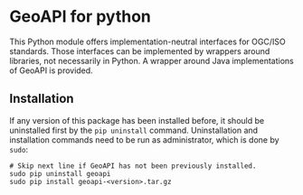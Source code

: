 # GeoAPI for python

This Python module offers implementation-neutral interfaces for OGC/ISO standards.
Those interfaces can be implemented by wrappers around libraries, not necessarily
in Python. A wrapper around Java implementations of GeoAPI is provided.


## Installation

If any version of this package has been installed before,
it should be uninstalled first by the `pip uninstall` command.
Uninstallation and installation commands need to be run as administrator, which is done by `sudo`:

```
# Skip next line if GeoAPI has not been previously installed.
sudo pip uninstall geoapi
sudo pip install geoapi-<version>.tar.gz
```
